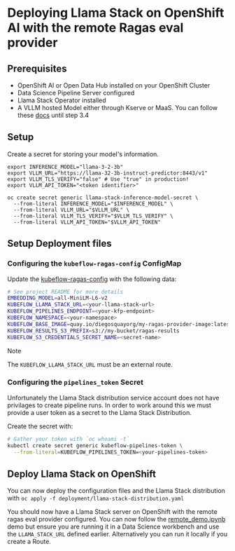 # Deploying Llama Stack on OpenShift AI with the remote Ragas eval provider

## Prerequisites
* OpenShift AI or Open Data Hub installed on your OpenShift Cluster
* Data Science Pipeline Server configured
* Llama Stack Operator installed
* A VLLM hosted Model either through Kserve or MaaS. You can follow these [docs](https://docs.redhat.com/en/documentation/red_hat_openshift_ai_cloud_service/1/html/working_with_rag/deploying-a-rag-stack-in-a-data-science-project_rag#Deploying-a-llama-model-with-kserve_rag) until step 3.4

## Setup
Create a secret for storing your model's information.
```
export INFERENCE_MODEL="llama-3-2-3b"
export VLLM_URL="https://llama-32-3b-instruct-predictor:8443/v1"
export VLLM_TLS_VERIFY="false" # Use "true" in production!
export VLLM_API_TOKEN="<token identifier>"

oc create secret generic llama-stack-inference-model-secret \
  --from-literal INFERENCE_MODEL="$INFERENCE_MODEL" \
  --from-literal VLLM_URL="$VLLM_URL" \
  --from-literal VLLM_TLS_VERIFY="$VLLM_TLS_VERIFY" \
  --from-literal VLLM_API_TOKEN="$VLLM_API_TOKEN"
```

## Setup Deployment files
### Configuring the `kubeflow-ragas-config` ConfigMap
Update the [kubeflow-ragas-config](deployment/llama-stack-distribution.yaml) with the following data:
``` bash
# See project README for more details
EMBEDDING_MODEL=all-MiniLM-L6-v2
KUBEFLOW_LLAMA_STACK_URL=<your-llama-stack-url>
KUBEFLOW_PIPELINES_ENDPOINT=<your-kfp-endpoint>
KUBEFLOW_NAMESPACE=<your-namespace>
KUBEFLOW_BASE_IMAGE=quay.io/diegosquayorg/my-ragas-provider-image:latest
KUBEFLOW_RESULTS_S3_PREFIX=s3://my-bucket/ragas-results
KUBEFLOW_S3_CREDENTIALS_SECRET_NAME=<secret-name>
```

> [!NOTE]
> The `KUBEFLOW_LLAMA_STACK_URL` must be an external route.

### Configuring the `pipelines_token` Secret
Unfortunately the Llama Stack distribution service account does not have privilages to create pipeline runs. In order to work around this we must provide a user token as a secret to the Llama Stack Distribution.

Create the secret with:
``` bash
# Gather your token with `oc whoami -t`
kubectl create secret generic kubeflow-pipelines-token \
  --from-literal=KUBEFLOW_PIPELINES_TOKEN=<your-pipelines-token>
```

## Deploy Llama Stack on OpenShift
You can now deploy the configuration files and the Llama Stack distribution with `oc apply -f deployment/llama-stack-distribution.yaml`

You should now have a Llama Stack server on OpenShift with the remote ragas eval provider configured.
You can now follow the [remote_demo.ipynb](../../demos/remote_demo.ipynb) demo but ensure you are running it in a Data Science workbench and use the `LLAMA_STACK_URL` defined earlier. Alternatively you can run it locally if you create a Route.

